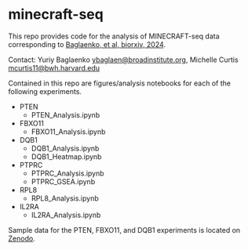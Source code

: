 # minecraft-seq
This repo provides code for the analysis of MINECRAFT-seq data corresponding to [Baglaenko, et al, biorxiv, 2024](https://www.biorxiv.org/content/10.1101/2024.03.28.587175v1).

Contact: Yuriy Baglaenko ybaglaen@broadinstitute.org, Michelle Curtis mcurtis11@bwh.harvard.edu

Contained in this repo are figures/analysis notebooks for each of the following experiments.
* PTEN
   * PTEN_Analysis.ipynb
* FBXO11
    * FBXO11_Analysis.ipynb
* DQB1
    * DQB1_Analysis.ipynb
    * DQB1_Heatmap.ipynb
* PTPRC
    * PTPRC_Analysis.ipynb
    * PTPRC_GSEA.ipynb
* RPL8
    * RPL8_Analysis.ipynb
* IL2RA
    * IL2RA_Analysis.ipynb

Sample data for the PTEN, FBXO11, and DQB1 experiments is located on [Zenodo](https://zenodo.org/records/10932681). 
